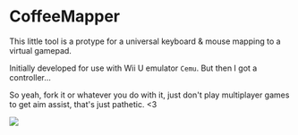 # CoffeeMapper

This little tool is a protype for a universal keyboard & mouse mapping to a virtual gamepad.

Initially developed for use with Wii U emulator `Cemu`. But then I got a controller...

So yeah, fork it or whatever you do with it, just don't play multiplayer games to get aim assist, that's just pathetic. <3

![](http://i.imgur.com/MZ5xlz2.png)
